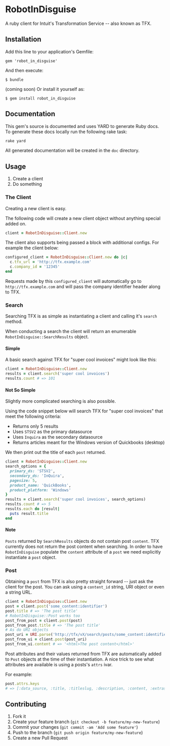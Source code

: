 # RobotInDisguise

A ruby client for Intuit's Transformation Service -- also known as TFX.

## Installation

Add this line to your application's Gemfile:

    gem 'robot_in_disguise'

And then execute:

    $ bundle

(coming soon) Or install it yourself as:

    $ gem install robot_in_disguise

## Documentation

This gem's source is documented and uses YARD to generate Ruby docs.  To generate these docs locally run the following rake task:

```ruby
rake yard
```

All generated documentation will be created in the `doc` directory.

## Usage

1. Create a client
2. Do something

### The Client

Creating a new client is easy.

The following code will create a new client object without anything special added on.

```ruby
client = RobotInDisguise::Client.new
```

The client also supports being passed a block with additional configs. For example the client below:

```ruby
configured_client = RobotInDisguise::Client.new do |c|
  c.tfx_url = 'http://tfx.example.com'
  c.company_id = '12345'
end
```

Requests made by this `configured_client` will automatically go to `http://tfx.example.com` and will pass the company identifier header along to TFX.

### Search

Searching TFX is as simple as instantiating a client and calling it's `search` method.

When conducting a search the client will return an enumerable  `RobotInDisguise::SearchResults` object.

#### Simple

A basic search against TFX for "super cool invoices" might look like this:

```ruby
client = RobotInDisguise::Client.new
results = client.search('super cool invoices')
results.count # => 101
```

#### Not So Simple
Slightly more complicated searching is also possible.

Using the code snippet below will search TFX for "super cool invoices" that meet the following criteria:

- Returns only 5 results
- Uses `STSV2` as the primary datasource
- Uses `Inquira` as the secondary datasource
- Returns articles meant for the Windows version of Quickbooks (desktop)

We then print out the title of each `post` returned.

```ruby
client = RobotInDisguise::Client.new
search_options = {
  primary_ds: 'STSV2',
  secondary_ds: 'InQuira',
  pagesize: 5,
  product_name: 'QuickBooks',
  product_platform: 'Windows'
}
results = client.search('super cool invoices', search_options)
results.count # => 5
results.each do |result|
  puts result.title
end
```

#### Note
`Posts` returned by `SearchResults` objects do not contain post `content`. TFX currently does not return the post content when searching.  In order to have `RobotInDisguise`  populate the `content` attribute of a `post` we need explicitly instantiate a `post` object.

### Post
Obtaining a `post` from TFX is also pretty straight forward -- just ask the client for the post.  You can ask using a `content_id` string, URI object or even a string URL.


```ruby
client = RobotInDisguise::Client.new
post = client.post('some_content:identifier')
post.title # => 'The post title'
# RobotInDisguise::Post works too
post_from_post = client.post(post)
post_from_post.title # => 'The post title'
# As do URI objects
post_uri = URI.parse('http://tfx/vX/search/posts/some_content:identifier')
post_from_ui = client.post(post_uri)
post_from_ui.content # => '<html>The post content</html>'
```

Post attributes and their values returned from TFX are automatically added to `Post` objects at the time of their instantiation.  A nice trick to see what attributes are available is using a posts's `attrs` ivar.

For example:

```ruby
post.attrs.keys
# => [:data_source, :title, :titleslug, :description, :content, :extras, :answers, :_comment]
```

## Contributing

1. Fork it
2. Create your feature branch (`git checkout -b feature/my-new-feature`)
3. Commit your changes (`git commit -am 'Add some feature'`)
4. Push to the branch (`git push origin feature/my-new-feature`)
5. Create a new Pull Request
